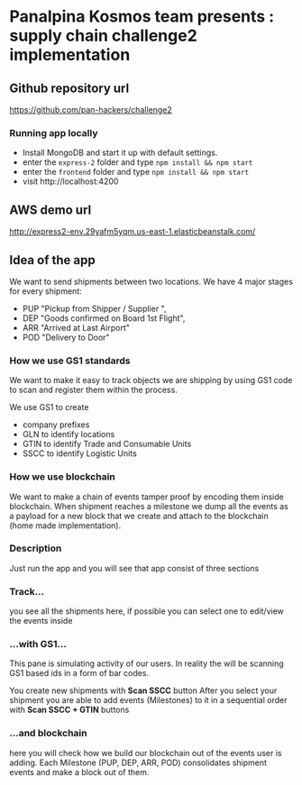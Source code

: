 # Panalpina Kosmos team presents : supply chain challenge2 implementation

## Github repository url
https://github.com/pan-hackers/challenge2

### Running app locally

- Install MongoDB and start it up with default settings.
- enter the `express-2` folder and type `npm install && npm start`
- enter the `frontend` folder and type `npm install && npm start`
- visit http://localhost:4200

## AWS demo url
http://express2-env.29yafm5yqm.us-east-1.elasticbeanstalk.com/

## Idea of the app
We want to send shipments between two locations. We have 4 major stages for every shipment:
- PUP  "Pickup from Shipper / Supplier ",
- DEP "Goods confirmed on Board 1st Flight",
- ARR "Arrived at Last Airport"
- POD "Delivery to Door"

### How we use GS1 standards ###
We want to make it easy to track objects we are shipping by using GS1 code to scan and register them within the process.

We use GS1 to create
- company prefixes
- GLN to identify locations
- GTIN to identify Trade and Consumable Units
- SSCC to identify Logistic Units


### How we use blockchain ###
We want to make a chain of events tamper proof by encoding them inside blockchain. When shipment reaches a milestone we dump all the events as a payload for a new block that we create and attach to the blockchain (home made implementation).

### Description
Just run the app and you will see that app consist of three sections

### Track...
you see all the shipments here, if possible you can select one to edit/view the events inside

### ...with GS1...
This pane is simulating activity of our users. In reality the will be scanning GS1 based ids in a form of bar codes. 

You create new shipments with **Scan SSCC** button
After you select your shipment you are able to add events (Milestones) to it in a sequential order with **Scan SSCC + GTIN** buttons

### ...and blockchain
here you will check how we build our blockchain out of the events user is adding. Each Milestone (PUP, DEP, ARR, POD) consolidates shipment events and make a block out of them.
